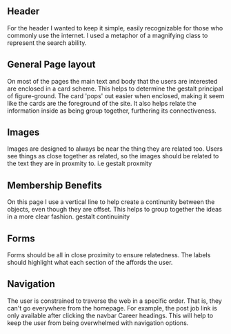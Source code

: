 ## Header

For the header I wanted to keep it simple, easily recognizable for those who commonly use the internet. 
I used a metaphor of a magnifying class to represent the search ability.

## General Page layout
On most of the pages the main text and body that the users are interested are enclosed in a card scheme. This helps to determine the gestalt principal of figure-ground.
The card 'pops' out easier when enclosed, making it seem like the cards are the foreground of the site. It also helps relate the information inside as being group together, furthering 
its connectiveness.

## Images
Images are designed to always be near the thing they are related too. Users see things as close together as related, so the images should be related to the 
text they are in proxmity to. i.e gestalt proxmity

## Membership Benefits
On this page I use a vertical line to help create a continunity between the objects, even though they are offset. This helps to group together the ideas in a 
more clear fashion. gestalt continuinity

## Forms
Forms should be all in close proximity to ensure relatedness. The labels should highlight what each section of the affords the user.

## Navigation
The user is constrained to traverse the web in a specific order. That is, they can't go everywhere from the homepage. For example, the post job link is only
available after clicking the navbar Career headings. This will help to keep the user from being overwhelmed with navigation options.
